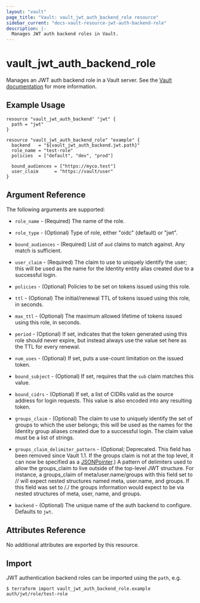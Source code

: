 ```yaml
---
layout: "vault"
page_title: "Vault: vault_jwt_auth_backend_role resource"
sidebar_current: "docs-vault-resource-jwt-auth-backend-role"
description: |-
  Manages JWT auth backend roles in Vault.
---
```


# vault\_jwt\_auth\_backend\_role

Manages an JWT auth backend role in a Vault server. See the [Vault
documentation](https://www.vaultproject.io/docs/auth/jwt.html) for more
information.

## Example Usage

```hcl
resource "vault_jwt_auth_backend" "jwt" {
  path = "jwt"
}

resource "vault_jwt_auth_backend_role" "example" {
  backend   = "${vault_jwt_auth_backend.jwt.path}"
  role_name = "test-role"
  policies  = ["default", "dev", "prod"]

  bound_audiences = ["https://myco.test"]
  user_claim      = "https://vault/user"
}
```

## Argument Reference

The following arguments are supported:

* `role_name` - (Required) The name of the role.

* `role_type` - (Optional) Type of role, either "oidc" (default) or "jwt".

* `bound_audiences` - (Required) List of `aud` claims to match
  against. Any match is sufficient.

* `user_claim` - (Required) The claim to use to uniquely identify
  the user; this will be used as the name for the Identity entity alias created
  due to a successful login.

* `policies` - (Optional) Policies to be set on tokens issued using this role.

* `ttl` - (Optional) The initial/renewal TTL of tokens issued using this role,
  in seconds.

* `max_ttl` - (Optional) The maximum allowed lifetime of tokens issued using
  this role, in seconds.

* `period` - (Optional) If set, indicates that the token generated
  using this role should never expire, but instead always use the value set
  here as the TTL for every renewal.

* `num_uses` - (Optional) If set, puts a use-count limitation on the issued
  token.

* `bound_subject` - (Optional) If set, requires that the `sub` claim matches
  this value.

* `bound_cidrs` - (Optional) If set, a list of CIDRs valid as the source
  address for login requests. This value is also encoded into any resulting
  token.

* `groups_claim` - (Optional) The claim to use to uniquely identify
  the set of groups to which the user belongs; this will be used as the names
  for the Identity group aliases created due to a successful login. The claim
  value must be a list of strings.

* `groups_claim_delimiter_pattern` - (Optional; Deprecated. This field has been
  removed since Vault 1.1. If the groups claim is not at the top level, it can
  now be specified as a [JSONPointer](https://tools.ietf.org/html/rfc6901).)
  A pattern of delimiters
  used to allow the groups_claim to live outside of the top-level JWT structure.
  For instance, a groups_claim of meta/user.name/groups with this field
  set to // will expect nested structures named meta, user.name, and groups.
  If this field was set to /./ the groups information would expect to be
  via nested structures of meta, user, name, and groups.

* `backend` - (Optional) The unique name of the auth backend to configure.
  Defaults to `jwt`.

## Attributes Reference

No additional attributes are exported by this resource.

## Import

JWT authentication backend roles can be imported using the `path`, e.g.

```
$ terraform import vault_jwt_auth_backend_role.example auth/jwt/role/test-role
```
